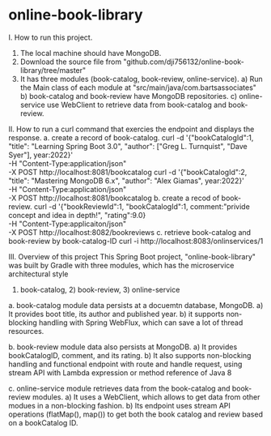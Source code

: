 # online-book-library
I. How to run this project.
   1. The local machine should have MongoDB.
   2. Download the source file from "github.com/dji756132/online-book-library/tree/master"
   3. It has three modules (book-catalog, book-review, online-service).
      a) Run the Main class of each module at "src/main/java/com.bartsassociates"
      b) book-catalog and book-review have MongoDB repositories.
      c) online-service use WebClient to retrieve data from book-catalog and book-review.

II. How to run a curl command that exercies the endpoint and displays the response.
  a. create a record of book-catalog.
     curl -d '{"bookCatalogId":1, "title": "Learning Spring Boot 3.0", "author": ["Greg L. Turnquist", "Dave Syer"], year:2022}' \
          -H "Content-Type:application/json" \
          -X POST http://localhost:8081/bookcatalog
     curl -d '{"bookCatalogId":2, "title": "Mastering MongoDB 6.x", "author": "Alex Giamas", year:2022}' \
          -H "Content-Type:application/json" \
          -X POST http://localhost:8081/bookcatalog
  b. create a recod of book-review.
     curl -d '{"bookReviewId":1, "bookCatalogId":1, comment:"privide concept and idea in depth!", "rating":9.0} \
          -H "Content-Type:applicaiton/json" \
          -X POST http://localhost:8082/bookreviews
  c. retrieve book-catalog and book-review by book-catalog-ID
     curl -i http://localhost:8083/onlinservices/1

III. Overview of this project
This Spring Boot project, "online-book-library" was built by Gradle with three modules,
which has the microservice architectural style
1) book-catalog, 2) book-review, 3) online-service

a. book-catalog module data persists at a docuemtn database, MongoDB.
  a) It provides boot title, its author and published year.
  b) it supports non-blocking handling with Spring WebFlux, which can save a lot of thread resources.

b. book-review module data also persists at MongoDB. 
  a) It provides bookCatalogID, comment, and its rating.
  b) It also supports non-blocking handling and functional endpoint with route and handle request,
     using stream API with Lambda expression or method reference of Java 8

c. online-service module retrieves data from the book-catalog and book-review modules.
  a) It uses a WebClient, which allows to get data from other modues in a non-blocking fashion.
  b) Its endpoint uses stream API operations (flatMap(), map())
    to get both the book catalog and review based on a bookCatalog ID.


